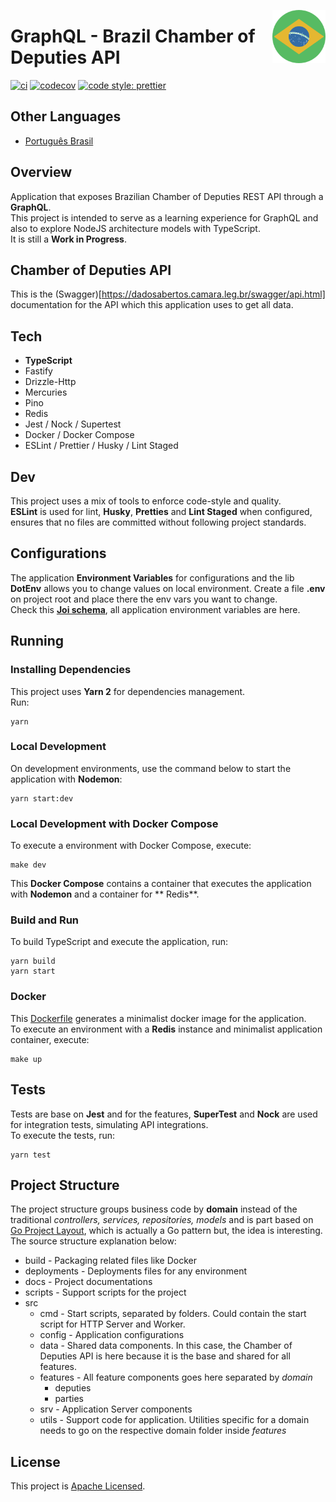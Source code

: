 <a href="https://github.com/vitorsalgado/camara-deputados-graphql" target="_blank"><img src="docs/assets/logo.png" alt="Câmera dos Deputados GraphQL Logo" width="85px" align="right" /></a>

# GraphQL - Brazil Chamber of Deputies API

[![ci](https://github.com/vitorsalgado/camara-deputados-graphql/actions/workflows/ci.yml/badge.svg)](https://github.com/vitorsalgado/camara-deputados-graphql/actions/workflows/ci.yml)
[![codecov](https://codecov.io/gh/vitorsalgado/camara-deputados-graphql/branch/main/graph/badge.svg?token=24HGDVTL7W)](https://codecov.io/gh/vitorsalgado/camara-deputados-graphql)
[![code style: prettier](https://img.shields.io/badge/code_style-prettier-ff69b4.svg?style=flat-square)](https://github.com/prettier/prettier)

## Other Languages

* [Português Brasil](README.pt-br.md)

## Overview

Application that exposes Brazilian Chamber of Deputies REST API through a **GraphQL**.  
This project is intended to serve as a learning experience for GraphQL and also to explore NodeJS architecture models
with TypeScript.  
It is still a **Work in Progress**.

## Chamber of Deputies API

This is the (Swagger)[https://dadosabertos.camara.leg.br/swagger/api.html] documentation for the API which this
application uses to get all data.

## Tech

* **TypeScript**
* Fastify
* Drizzle-Http
* Mercuries
* Pino
* Redis
* Jest / Nock / Supertest
* Docker / Docker Compose
* ESLint / Prettier / Husky / Lint Staged

## Dev

This project uses a mix of tools to enforce code-style and quality.  
**ESLint** is used for lint, **Husky**, **Pretties** and **Lint Staged** when configured, ensures that no files are
committed without following project standards.

## Configurations

The application **Environment Variables** for configurations and the lib **DotEnv** allows you to change values on local
environment. Create a file **.env** on project root and place there the env vars you want to change.  
Check this **[Joi schema](src/config/env/env.schema.ts)**, all application environment variables are here.

## Running

### Installing Dependencies

This project uses **Yarn 2** for dependencies management.  
Run:

```
yarn
```

### Local Development

On development environments, use the command below to start the application with **Nodemon**:

```
yarn start:dev
```

### Local Development with Docker Compose

To execute a environment with Docker Compose, execute:

```
make dev
```

This **Docker Compose** contains a container that executes the application with **Nodemon** and a container for **
Redis**.

### Build and Run

To build TypeScript and execute the application, run:

```
yarn build
yarn start
```

### Docker

This [Dockerfile](build/Dockerfile) generates a minimalist docker image for the application.  
To execute an environment with a **Redis** instance and minimalist application container, execute:

```
make up
```

## Tests

Tests are base on **Jest** and for the features, **SuperTest** and **Nock** are used for integration tests, simulating
API integrations.  
To execute the tests, run:

```
yarn test
```

## Project Structure

The project structure groups business code by **domain** instead of the traditional *controllers, services,
repositories, models* and is part based on [Go Project Layout](https://github.com/golang-standards/project-layout),
which is actually a Go pattern but, the idea is interesting. The source structure explanation below:

- build - Packaging related files like Docker
- deployments - Deployments files for any environment
- docs - Project documentations
- scripts - Support scripts for the project
- src
  - cmd - Start scripts, separated by folders. Could contain the start script for HTTP Server and Worker.
  - config - Application configurations
  - data - Shared data components. In this case, the Chamber of Deputies API is here because it is the base and shared
    for all features.
  - features - All feature components goes here separated by *domain*
    - deputies
    - parties
  - srv - Application Server components
  - utils - Support code for application. Utilities specific for a domain needs to go on the respective domain folder
    inside *features*

## License

This project is [Apache Licensed](LICENSE).
